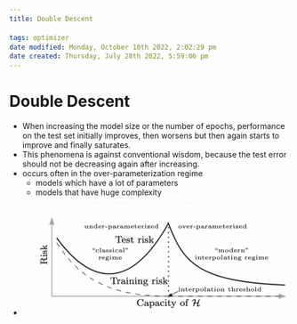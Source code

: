 ```yaml
---
title: Double Descent

tags: optimizer 
date modified: Monday, October 10th 2022, 2:02:29 pm
date created: Thursday, July 28th 2022, 5:59:06 pm
---
```


# Double Descent
- When increasing the model size or the number of epochs, performance on the test set initially improves, then worsens but then again starts to improve and finally saturates.  
- This phenomena is against conventional wisdom, because the test error should not be decreasing again after increasing.
- occurs often in the over-parameterization regime
    - models which have a lot of parameters
    - models that have huge complexity
- ![](images/Pasted%20image%2020240620151512.png)
